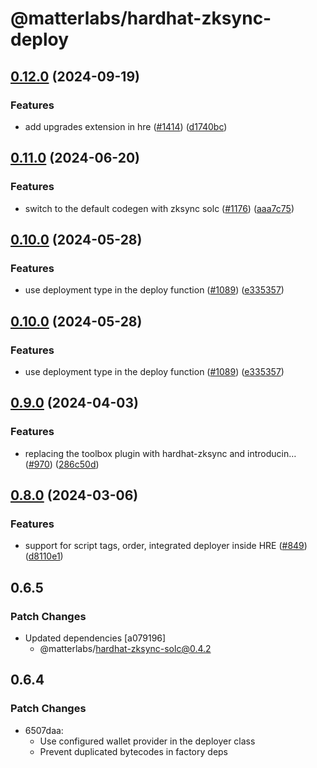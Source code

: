 # @matterlabs/hardhat-zksync-deploy

## [0.12.0](https://github.com/matter-labs/hardhat-zksync/compare/@matterlabs/hardhat-zksync-deploy-v0.11.0...@matterlabs/hardhat-zksync-deploy-v0.12.0) (2024-09-19)


### Features

* add upgrades extension in hre ([#1414](https://github.com/matter-labs/hardhat-zksync/issues/1414)) ([d1740bc](https://github.com/matter-labs/hardhat-zksync/commit/d1740bc9b9981aab6ebfbac3960a302ad0b66ec6))

## [0.11.0](https://github.com/matter-labs/hardhat-zksync/compare/@matterlabs/hardhat-zksync-deploy-v0.10.0...@matterlabs/hardhat-zksync-deploy-v0.11.0) (2024-06-20)


### Features

* switch to the default codegen with zksync solc ([#1176](https://github.com/matter-labs/hardhat-zksync/issues/1176)) ([aaa7c75](https://github.com/matter-labs/hardhat-zksync/commit/aaa7c75a1c8094d52d880f8c14d3e6bdca28b07f))

## [0.10.0](https://github.com/matter-labs/hardhat-zksync/compare/@matterlabs/hardhat-zksync-deploy-v0.9.0...@matterlabs/hardhat-zksync-deploy-v0.10.0) (2024-05-28)


### Features

* use deployment type in the deploy function ([#1089](https://github.com/matter-labs/hardhat-zksync/issues/1089)) ([e335357](https://github.com/matter-labs/hardhat-zksync/commit/e3353571a6e2501b78f081387030adb6c171aca9))

## [0.10.0](https://github.com/matter-labs/hardhat-zksync/compare/@matterlabs/hardhat-zksync-deploy-v0.9.0...@matterlabs/hardhat-zksync-deploy-v0.10.0) (2024-05-28)


### Features

* use deployment type in the deploy function ([#1089](https://github.com/matter-labs/hardhat-zksync/issues/1089)) ([e335357](https://github.com/matter-labs/hardhat-zksync/commit/e3353571a6e2501b78f081387030adb6c171aca9))

## [0.9.0](https://github.com/matter-labs/hardhat-zksync/compare/@matterlabs/hardhat-zksync-deploy-v0.8.0...@matterlabs/hardhat-zksync-deploy-v0.9.0) (2024-04-03)


### Features

* replacing the toolbox plugin with hardhat-zksync and introducin… ([#970](https://github.com/matter-labs/hardhat-zksync/issues/970)) ([286c50d](https://github.com/matter-labs/hardhat-zksync/commit/286c50dc3ea36ff1ca277c07c8cb66200e625fc2))

## [0.8.0](https://github.com/matter-labs/hardhat-zksync/compare/@matterlabs/hardhat-zksync-deploy@0.7.0...@matterlabs/hardhat-zksync-deploy-v0.8.0) (2024-03-06)


### Features

* support for script tags, order, integrated deployer inside HRE ([#849](https://github.com/matter-labs/hardhat-zksync/issues/849)) ([d8110e1](https://github.com/matter-labs/hardhat-zksync/commit/d8110e114d58997266d7dd5431a50320c5d2d9a3))

## 0.6.5

### Patch Changes

- Updated dependencies [a079196]
  - @matterlabs/hardhat-zksync-solc@0.4.2

## 0.6.4

### Patch Changes

- 6507daa:
  - Use configured wallet provider in the deployer class
  - Prevent duplicated bytecodes in factory deps
